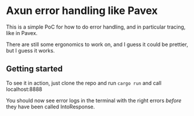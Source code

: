 # Axun error handling like Pavex

This is a simple PoC for how to do error handling, and in particular tracing, like in Pavex.

There are still some ergonomics to work on, and I guess it could be prettier, but I guess it works.

## Getting started

To see it in action, just clone the repo and run `cargo run` and call localhost:8888

You should now see error logs in the terminal with the right errors _before_ they have been called IntoResponse.
